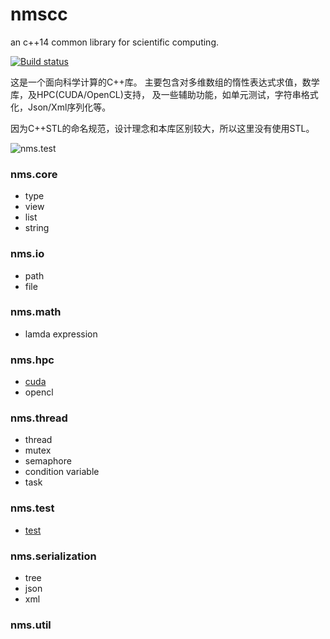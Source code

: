 # nmscc
an c++14 common library for scientific computing.

[![Build status](https://ci.appveyor.com/api/projects/status/ry9oa2mxrj8hk613/branch/master?svg=true)](https://ci.appveyor.com/project/lumpyzhu/nmscc/branch/master)

这是一个面向科学计算的C++库。
主要包含对多维数组的惰性表达式求值，数学库，及HPC(CUDA/OpenCL)支持，
及一些辅助功能，如单元测试，字符串格式化，Json/Xml序列化等。

因为C++STL的命名规范，设计理念和本库区别较大，所以这里没有使用STL。

![nms.test](https://raw.githubusercontent.com/lumpyzhu/nmscc/master/doc/nms.test.gif)

### nms.core
- type
- view
- list
- string

### nms.io
- path
- file

### nms.math
- lamda expression

### nms.hpc
- [cuda](/doc/nms.hpc.cuda.md)
- opencl

### nms.thread
- thread
- mutex
- semaphore
- condition variable
- task

### nms.test
- [test](/doc/nms.test.md)

### nms.serialization
- tree
- json
- xml

### nms.util

